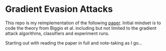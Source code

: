 # Gradient Evasion Attacks

This repo is my reimplementation of the following [paper](https://arxiv.org/pdf/1708.06131). Initial mindset is to code the theory from Biggio et al. including but not limited to the gradient attack algorithms, classifiers and experiment runs. 

Starting out with reading the paper in full and note-taking as I go...
